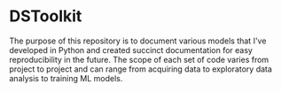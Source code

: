 # DSToolkit

The purpose of this repository is to document various models that I've developed in Python and created succinct documentation for easy reproducibility in the future. The scope of each set of code varies from project to project and can range from acquiring data to exploratory data analysis to training ML models.
